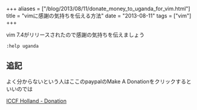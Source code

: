 +++
aliases = ["/blog/2013/08/11/donate_money_to_uganda_for_vim.html"]
title = "vimに感謝の気持ちを伝える方法"
date = "2013-08-11"
tags = ["vim"]
+++

<!--more-->

vim 7.4がリリースされたので感謝の気持ちを伝えましょう

```
:help uganda
```

## 追記

よく分からないという人はここのpaypalのMake A Donationをクリックするといいのでは

[ICCF Holland - Donation](http://iccf-holland.org/donate.html)
